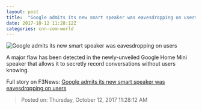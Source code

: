 ```yaml
---
layout: post
title:  "Google admits its new smart speaker was eavesdropping on users"
date: 2017-10-12 11:28:12Z
categories: cnn-com-world
---
```


![Google admits its new smart speaker was eavesdropping on users](http://i2.cdn.turner.com/money/dam/assets/171004141255-google-home-mini-speaker-780x439.jpeg)

A major flaw has been detected in the newly-unveiled Google Home Mini speaker that allows it to secretly record conversations without users knowing.


Full story on F3News: [Google admits its new smart speaker was eavesdropping on users](http://www.f3nws.com/n/3Z3HQE)

> Posted on: Thursday, October 12, 2017 11:28:12 AM
